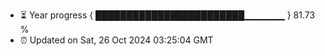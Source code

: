 - ⏳ Year progress { ████████████████████████▁▁▁▁▁▁ } 81.73 %
- ⏰ Updated on Sat, 26 Oct 2024 03:25:04 GMT

